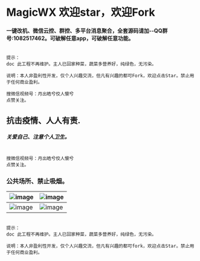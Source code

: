 # MagicWX 欢迎star，欢迎Fork

#### 一键改机、微信云控、群控、多平台消息聚合，全套源码请加--QQ群号:1082517462。可破解任意app，可破解任意功能。

``` nginx

提示：
doc 此工程不再维护。主人已回家种菜，蔬菜多营养好，纯绿色，无污染。

说明：本人非盈利性开发，仅个人兴趣交流，但凡有兴趣的都可Fork，欢迎点击Star。禁止用于任何商业盈利。

搜微信视频号：月出皓兮佼人懰兮
点赞关注。

``` 

## 抗击疫情、人人有责.

##### 关爱自己、注意个人卫生。

``` nginx

搜微信视频号：月出皓兮佼人懰兮
点赞关注。

``` 
### 公共场所、禁止吸烟。


| ![image](https://github.com/yugu88/MagicWX/blob/master/device-2020-03-25-160008.png) | ![image](https://img-blog.csdnimg.cn/20200324103336571.png) |
| ---- | ---- |
| ![image](https://img-blog.csdnimg.cn/20200319191809959.jpg) | ![image](https://img-blog.csdnimg.cn/2019123116334614.jpeg) |



``` nginx

提示：
doc 此工程不再维护。主人已回家种菜，蔬菜多营养好，纯绿色，无污染。

说明：本人非盈利性开发，仅个人兴趣交流，但凡有兴趣的都可fork，欢迎点击Star。禁止用于任何商业盈利。

```


